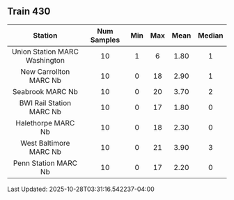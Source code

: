 ## Train 430

| Station | Num Samples | Min | Max | Mean | Median |
| :-----: | :---------: | :-: | :-: | :--: | :----: |
| Union Station MARC Washington | 10 | 1 | 6 | 1.80 | 1 |
| New Carrollton MARC Nb | 10 | 0 | 18 | 2.90 | 1 |
| Seabrook MARC Nb | 10 | 0 | 20 | 3.70 | 2 |
| BWI Rail Station MARC Nb | 10 | 0 | 17 | 1.80 | 0 |
| Halethorpe MARC Nb | 10 | 0 | 18 | 2.30 | 0 |
| West Baltimore MARC Nb | 10 | 0 | 21 | 3.90 | 3 |
| Penn Station MARC Nb | 10 | 0 | 17 | 2.20 | 0 |


Last Updated: 2025-10-28T03:31:16.542237-04:00
